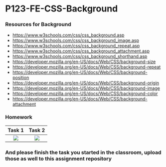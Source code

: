 # P123-FE-CSS-Background

### Resources for Background
* https://www.w3schools.com/css/css_background.asp
* https://www.w3schools.com/css/css_background_image.asp
* https://www.w3schools.com/css/css_background_repeat.asp
* https://www.w3schools.com/css/css_background_attachment.asp
* https://www.w3schools.com/css/css_background_shorthand.asp
* https://developer.mozilla.org/en-US/docs/Web/CSS/background-size
* https://developer.mozilla.org/en-US/docs/Web/CSS/background-repeat
* https://developer.mozilla.org/en-US/docs/Web/CSS/background-position
* https://developer.mozilla.org/en-US/docs/Web/CSS/background-origin
* https://developer.mozilla.org/en-US/docs/Web/CSS/background-image
* https://developer.mozilla.org/en-US/docs/Web/CSS/background-color
* https://developer.mozilla.org/en-US/docs/Web/CSS/background-attachment


### Homework
Task 1             |  Task 2
:-------------------------:|:-------------------------:
![](https://user-images.githubusercontent.com/57169563/120698553-44162900-c4c0-11eb-8ba0-42562e915675.png)  |  ![](https://user-images.githubusercontent.com/57169563/120698573-49737380-c4c0-11eb-977e-d5fdc669cb1b.png)

### And please finish the task you started in the classroom, upload those as well to this assignment repository
